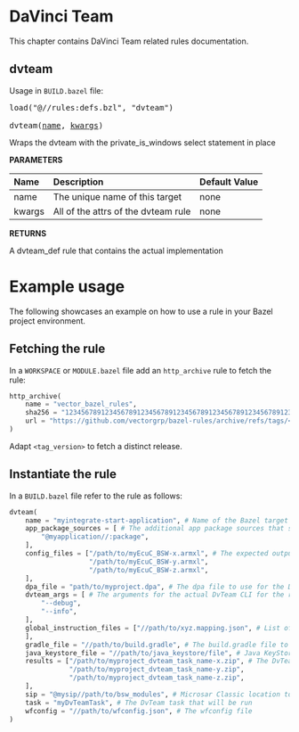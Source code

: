 # DaVinci Team
This chapter contains DaVinci Team related rules documentation. 

<a id="dvteam"></a>

## dvteam

Usage in `BUILD.bazel` file:

<pre>
load("@//rules:defs.bzl", "dvteam")

dvteam(<a href="#dvteam-name">name</a>, <a href="#dvteam-kwargs">kwargs</a>)
</pre>

Wraps the dvteam with the private_is_windows select statement in place

**PARAMETERS**


| Name  | Description | Default Value |
| :------------- | :------------- | :------------- |
| <a id="dvteam-name"></a>name |  The unique name of this target   |  none |
| <a id="dvteam-kwargs"></a>kwargs |  All of the attrs of the dvteam rule   |  none |

**RETURNS**

A dvteam_def rule that contains the actual implementation

# Example usage
The following showcases an example on how to use a rule in your Bazel project environment.

## Fetching the rule

In a `WORKSPACE` or `MODULE.bazel` file add an `http_archive` rule to fetch the rule:

```python
http_archive(
    name = "vector_bazel_rules",
    sha256 = "1234567891234567891234567891234567891234567891234567891234567891",
    url = "https://github.com/vectorgrp/bazel-rules/archive/refs/tags/<tag_version>",
)
```
Adapt `<tag_version>` to fetch a distinct release.

## Instantiate the rule

In a `BUILD.bazel` file refer to the rule as follows:

```python
dvteam(
    name = "myintegrate-start-application", # Name of the Bazel target
    app_package_sources = [ # The additional app package sources that should be integrated
        "@myapplication//:package", 
    ],
    config_files = ["/path/to/myEcuC_BSW-x.armxl", # The expected output files of DaVinci Team
                    "/path/to/myEcuC_BSW-y.armxl",
                    "/path/to/myEcuC_BSW-z.armxl",
    ],
    dpa_file = "path/to/myproject.dpa", # The dpa file to use for the DvTeam run
    dvteam_args = [ # The arguments for the actual DvTeam CLI for the run
        "--debug",
        "--info",
    ],
    global_instruction_files = ["//path/to/xyz.mapping.json", # List of global instruction files. Depending on the instruction type, global instructions may be an addition to or have precedence over App Package specific instructions
    ], 
    gradle_file = "//path/to/build.gradle", # The build.gradle file to run DvTeam with
    java_keystore_file = "//path/to/java_keystore/file", # Java KeyStore file with root certificates
    results = ["/path/to/myproject_dvteam_task_name-x.zip", # The DvTeam run output files
               "/path/to/myproject_dvteam_task_name-y.zip",
               "/path/to/myproject_dvteam_task_name-z.zip",
    ],
    sip = "@mysip//path/to/bsw_modules", # Microsar Classic location to mark it as a dependency
    task = "myDvTeamTask", # The DvTeam task that will be run
    wfconfig = "//path/to/wfconfig.json", # The wfconfig file
)

```
